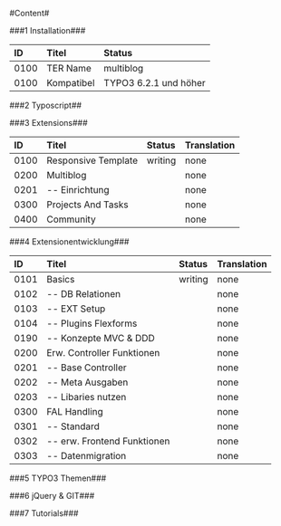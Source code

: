 #Content#


###1 Installation###

| ID   | Titel            | Status       |
| :--- | :--------------- | :----------- |
| 0100 | TER Name         | multiblog    |
| 0100 | Kompatibel | TYPO3 6.2.1 und höher |

###2 Typoscript##

###3 Extensions###

| ID   | Titel               | Status       | Translation |
| :--- | :------------------ | :----------- | :---------- |
| 0100 | Responsive Template | writing      | none |
| 0200 | Multiblog           |              | none |
| 0201 | -- Einrichtung     |              | none |
| 0300 | Projects And Tasks  |              | none |
| 0400 | Community           |              | none |

###4 Extensionentwicklung###

| ID   | Titel                       | Status       | Translation |
| :--- | :-------------------------- | :----------- | :---------- |
| 0101 | Basics                      | writing      | none |
| 0102 | -- DB Relationen            |              | none |
| 0103 | -- EXT Setup                |              | none |
| 0104 | -- Plugins Flexforms        |              | none |
| 0190 | -- Konzepte MVC & DDD       |              | none |
| 0200 | Erw. Controller Funktionen  |              | none |
| 0201 | -- Base Controller          |              | none |
| 0202 | -- Meta Ausgaben            |              | none |
| 0203 | -- Libaries nutzen          |              | none |
| 0300 | FAL Handling                |              | none |
| 0301 | -- Standard                 |              | none |
| 0302 | -- erw. Frontend Funktionen |              | none |
| 0303 | -- Datenmigration           |              | none |

###5 TYPO3 Themen###

###6 jQuery & GIT###

###7 Tutorials###
